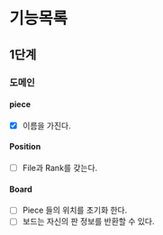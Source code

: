# 기능목록

## 1단계

### 도메인

#### piece

- [x] 이름을 가진다.

#### Position

- [ ] File과 Rank를 갖는다.

#### Board

- [ ] Piece 들의 위치를 초기화 한다.
- [ ] 보드는 자신의 판 정보를 반환할 수 있다.
